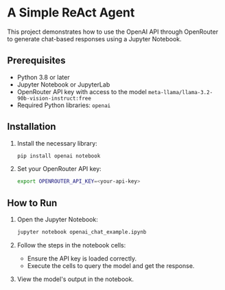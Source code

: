 # A Simple ReAct Agent 

This project demonstrates how to use the OpenAI API through OpenRouter to generate chat-based responses using a Jupyter Notebook.

## Prerequisites
- Python 3.8 or later
- Jupyter Notebook or JupyterLab
- OpenRouter API key with access to the model `meta-llama/llama-3.2-90b-vision-instruct:free`
- Required Python libraries: `openai`

## Installation
1. Install the necessary library:
   ```bash
   pip install openai notebook
   ```

2. Set your OpenRouter API key:
   ```bash
   export OPENROUTER_API_KEY=<your-api-key>
   ```

## How to Run
1. Open the Jupyter Notebook:
   ```bash
   jupyter notebook openai_chat_example.ipynb
   ```

2. Follow the steps in the notebook cells:
   - Ensure the API key is loaded correctly.
   - Execute the cells to query the model and get the response.

3. View the model's output in the notebook.

